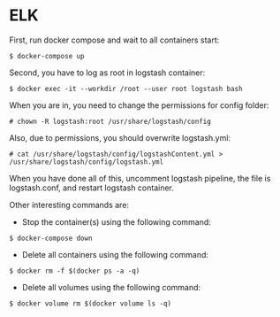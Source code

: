 # ELK

First, run docker compose and wait to all containers start:
```console
$ docker-compose up
```

Second, you have to log as root in logstash container:
```console
$ docker exec -it --workdir /root --user root logstash bash
```
	

When you are in, you need to change the permissions for config folder:
```console
# chown -R logstash:root /usr/share/logstash/config
```

Also, due to permissions, you should overwrite logstash.yml:
```console
# cat /usr/share/logstash/config/logstashContent.yml > /usr/share/logstash/config/logstash.yml
```

When you have done all of this, uncomment logstash pipeline, the file is logstash.conf, and restart logstash container.

Other interesting commands are:
- Stop the container(s) using the following command:
```console
$ docker-compose down
```
- Delete all containers using the following command:
```console
$ docker rm -f $(docker ps -a -q)
```
- Delete all volumes using the following command:
```console
$ docker volume rm $(docker volume ls -q)
```
